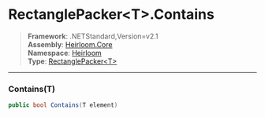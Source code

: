 # RectanglePacker\<T>.Contains

> **Framework**: .NETStandard,Version=v2.1  
> **Assembly**: [Heirloom.Core][0]  
> **Namespace**: [Heirloom][0]  
> **Type**: [RectanglePacker\<T>][1]  

--------------------------------------------------------------------------------

### Contains(T)

```cs
public bool Contains(T element)
```

[0]: ..\Heirloom.Core.md
[1]: Heirloom.RectanglePacker[T].md
